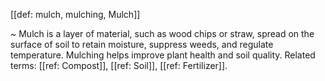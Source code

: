 [[def: mulch, mulching, Mulch]]

~ Mulch is a layer of material, such as wood chips or straw, spread on the surface of soil to retain moisture, suppress weeds, and regulate temperature. Mulching helps improve plant health and soil quality. Related terms: [[ref: Compost]], [[ref: Soil]], [[ref: Fertilizer]].
